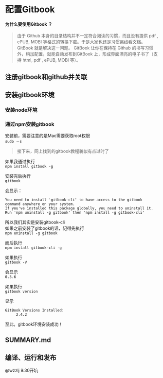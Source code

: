 # 配置Gitbook

#### 为什么要使用Gitbook ？

>  由于 Github 本身的目录结构并不一定符合阅读的习惯，而且没有提供 pdf , ePUB, MOBI 等格式的转换下载。于是大家也还是习惯离线看文档。GitBook 就是解决这一问题。 GitBook 让你在保持在 Github 的书写习惯外，稍加配置，就能自动发布到GitBook 上，形成界面漂亮的电子书了（支持 html, pdf , ePUB, MOBI 等）。

## 注册gitbook和github并关联
## 安装gitbook环境
### 安装node环境 


### 通过npm安装gitbook

安装前，需要注意的是Mac需要获取root权限  
`sudo －s` 

> 接下来，网上找到的gitbook教程貌似有点过时了

如果我通过执行   
`npm install gitbook -g`
  
安装完后执行  
`gitbook`

会显示：

```
You need to install 'gitbook-cli' to have access to the gitbook command anywhere on your system.   
If you've installed this package globally, you need to uninstall it.  
Run 'npm uninstall -g gitbook' then 'npm install -g gitbook-cli'
```
所以我们其实是安装gitbook-cli  
如果之前安装了gitbook的话，记得先执行  
`npm uninstall -g gitbook`

而后执行  
`npm install gitbook-cli -g`  

如果执行  
`gitbook -V`

会显示  
`0.3.6`

如果执行  
`gitbook version`

显示      	
	 
```
GitBook Versions Installed:
     2.4.2
``` 

至此，gitbook环境安装成功！




## SUMMARY.md
## 编译、运行和发布

@wzzlj 9.30开坑